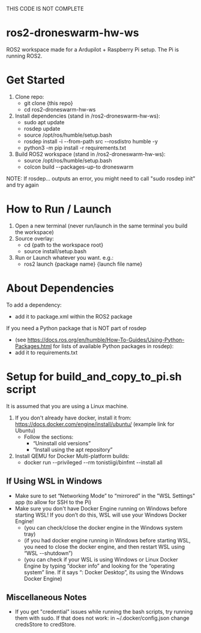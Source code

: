THIS CODE IS NOT COMPLETE

# ros2-droneswarm-hw-ws
ROS2 workspace made for a Ardupilot + Raspberry Pi setup. The Pi is running ROS2.

# Get Started
1. Clone repo:
    - git clone {this repo}
    - cd ros2-droneswarm-hw-ws
1. Install dependencies (stand in /ros2-droneswarm-hw-ws):
    - sudo apt update
    - rosdep update
    - source /opt/ros/humble/setup.bash
    - rosdep install -i --from-path src --rosdistro humble -y
    - python3 -m pip install -r requirements.txt
1. Build ROS2 workspace (stand in /ros2-droneswarm-hw-ws):
    - source /opt/ros/humble/setup.bash 
    - colcon build --packages-up-to droneswarm
  
NOTE: If rosdep... outputs an error, you might need to call "sudo rosdep init" and try again

# How to Run / Launch
1. Open a new terminal (never run/launch in the same terminal you build the workspace)
1. Source overlay:
    - cd {path to the workspace root}
    - source install/setup.bash
1. Run or Launch whatever you want. e.g.:
    - ros2 launch {package name} {launch file name}
  
# About Dependencies

To add a dependency:
- add it to package.xml within the ROS2 package

If you need a Python package that is NOT part of rosdep 
- (see https://docs.ros.org/en/humble/How-To-Guides/Using-Python-Packages.html for lists of available Python packages in rosdep):
- add it to requirements.txt
  
# Setup for build_and_copy_to_pi.sh script
It is assumed that you are using a Linux machine.
1. If you don't already have docker, install it from: https://docs.docker.com/engine/install/ubuntu/ (example link for Ubuntu)
    - Follow the sections:
        - “Uninstall old versions”
        - “Install using the apt repository”
1. Install QEMU for Docker Multi-platform builds:
    - docker run --privileged --rm tonistiigi/binfmt --install all
  
## If Using WSL in Windows
- Make sure to set “Networking Mode” to “mirrored” in the "WSL Settings" app (to allow for SSH to the Pi)
- Make sure you don't have Docker Engine running on Windows before starting WSL! If you don’t do this, WSL will use your Windows Docker Engine!
    - (you can check/close the docker engine in the Windows system tray)
    - (if you had docker engine running in Windows before starting WSL, you need to close the docker engine, and then restart WSL using “WSL --shutdown”)
    - (you can check if your WSL is using Windows or Linux Docker Engine by typing “docker info” and looking for the “operating system” line. If it says “: Docker Desktop”, its using the Windows Docker Engine)

## Miscellaneous Notes
- If you get "credential" issues while running the bash scripts, try running them with sudo. If that does not work: in ~/.docker/config.json change credsStore to credStore.



